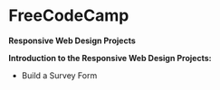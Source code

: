# FreeCodeCamp  
**Responsive Web Design Projects**

 **Introduction to the Responsive Web Design Projects:**
      
* Build a Survey Form
